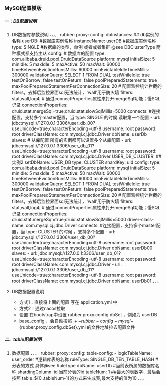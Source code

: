 ### MySQl配置模版

##### 一：DB配置说明

1. DB数据库参数说明
、、、
rubber:
  proxy:
    config:
      dbInstances: ## db实例的名称
        userDB: #数据库实例名称
          instanceName: userDB #数据库实例名称
          type: SINGLE  #数据库的类型，单例 或者或者集群 @see DBClusterType 两种模式都支持主从
          config: # 数据库的配置
            type: com.alibaba.druid.pool.DruidDataSource
            platform: mysql
            initialSize: 5
            minIdle: 5
            maxIdle: 5
            maxActive: 50
            maxWait: 60000
            timeBetweenEvictionRunsMillis: 60000
            minEvictableIdleTimeMillis: 300000
            validationQuery: SELECT 1 FROM DUAL
            testWhileIdle: true
            testOnBorrow: false
            testOnReturn: false
            poolPreparedStatements: true
            maxPoolPreparedStatementPerConnectionSize: 20
            # 配置监控统计拦截的filters，去掉后监控界面sql无法统计，'wall'用于防火墙
            filters: stat,wall,log4j
            # 通过connectProperties属性来打开mergeSql功能；慢SQL记录
            connectionProperties: druid.stat.mergeSql=true;druid.stat.slowSqlMillis=5000
          connects: #连接配置，支持多个master配置，当 type: SINGLE  的时候 读取第一个配置
            - url: jdbc:mysql://127.0.0.1:3306/user_db_00?useUnicode=true;characterEncoding=utf-8
              username: root
              password: root
              driverClassName: com.mysql.cj.jdbc.Driver
              dbName: userDb
              slaves: # 从库配置 所有的实例都可以设置多个从库配置
                - url: jdbc:mysql://127.0.0.1:3306/user_db_01?useUnicode=true;characterEncoding=utf-8
                  username: root
                  password: root
                  driverClassName: com.mysql.cj.jdbc.Driver
        USER_DB_CLUSTER: ## 实例2
          setDbName: USER_DB
          type: CLUSTER
          shardKey: uid
          config:
            type: com.alibaba.druid.pool.DruidDataSource
            platform: mysql
            initialSize: 5
            minIdle: 5
            maxIdle: 5
            maxActive: 50
            maxWait: 60000
            timeBetweenEvictionRunsMillis: 60000
            minEvictableIdleTimeMillis: 300000
            validationQuery: SELECT 1 FROM DUAL
            testWhileIdle: true
            testOnBorrow: false
            testOnReturn: false
            poolPreparedStatements: true
            maxPoolPreparedStatementPerConnectionSize: 20
            # 配置监控统计拦截的filters，去掉后监控界面sql无法统计，'wall'用于防火墙
            filters: stat,wall,log4j
            # 通过connectProperties属性来打开mergeSql功能；慢SQL记录
            connectionProperties: druid.stat.mergeSql=true;druid.stat.slowSqlMillis=5000
            driver-class-name: com.mysql.cj.jdbc.Driver
          connects: #连接配置，支持多个master配置，当 type: CLUSTER  的时候 ，支持多个配置
            - url: jdbc:mysql://127.0.0.1:3306/user_db_00?useUnicode=true;characterEncoding=utf-8
              username: root
              password: root
              driverClassName: com.mysql.cj.jdbc.Driver
              dbName: userDb00
              slaves:
                - url: jdbc:mysql://127.0.0.1:3306/user_db_01?useUnicode=true;characterEncoding=utf-8
                  username: root
                  password: root
                  driverClassName: com.mysql.cj.jdbc.Driver
            - url: jdbc:mysql://127.0.0.1:3306/user_db_01?useUnicode=true;characterEncoding=utf-8
              username: root
              password: root
              driverClassName: com.mysql.cj.jdbc.Driver
              dbName: userDb01
、、、


2. DB数据配置说明
   - 方式1：直接将上面的配置 写在 application.yml 中
   - 方式2：通过nacos拉取
    + 设置 在bootstrap中设置 rubber.proxy.config.dbSet ，例如为 userDB
    + base_config ，会自动按照 ${}+-rubber-config-mysql-${rubber.proxy.config.dbSet}.yml 的文件地址拉去配置文件
 
 
 ##### 二、table配置说明
 
 1. 数据配置
、、、
rubber:
  proxy:
    config:
        table-config:
          - logicTableName: user_order #逻辑库表的名称
            ruleType: SINGLE_DB_TEN_TABLE_HASH #分表的方式 具体@see RuleType
            dbName: userDb #当前表所属的数据库名称
            shardingColumn: id 当前分表的id
            tableNum: 1 ##最大的表数字，最后会按照 table_${0..tableNum-1}的方式来生成表,最大支持的值为10
、、、